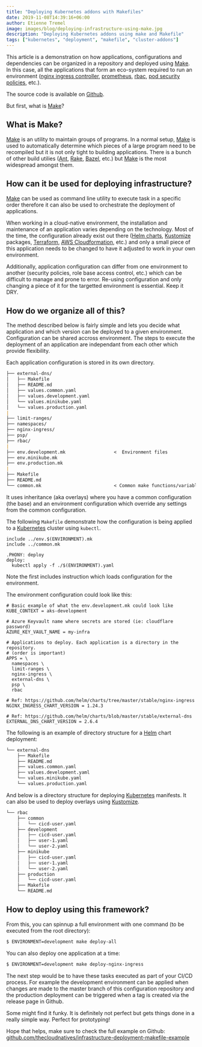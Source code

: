 ```yaml
---
title: "Deploying Kubernetes addons with Makefiles"
date: 2019-11-08T14:39:16+06:00
author: Etienne Tremel
image: images/blog/deploying-infrastructure-using-make.jpg
description: "Deploying Kubernetes addons using make and Makefile"
tags: ["kubernetes", "deployment", "makefile", "cluster-addons"]
---
```


This article is a demonstration on how applications, configurations and
dependencies can be organized in a repository and deployed using [Make][make].
In this case, all the applications that form an eco-system required to run an
environment ([nginx ingress controller][nginx-ingress],
[prometheus][prometheus], [rbac][rbac], [pod security policies][psp], etc.).

The source code is available on
[Github][deploying-kubernetes-addons-with-makefiles].

But first, what is [Make][make]?

## What is Make?

[Make][make] is an utility to maintain groups of programs. In a normal setup,
[Make][make] is used to automatically determine which pieces of a large program
need to be recompiled but it is not only tight to building applications. There
is a bunch of other build utilies ([Ant][ant], [Rake][rake], [Bazel][bazel],
etc.) but [Make][make] is the most widespread amongst them.

## How can it be used for deploying infrastructure?

[Make][make] can be used as command line utility to execute task in a specific
order therefore it can also be used to orchestrate the deployment of
applications.

When working in a cloud-native environment, the installation and maintenance of
an application varies depending on the technology. Most of the time, the
configuration already exist out there ([Helm charts][helm-charts],
[Kustomize][kustomize] packages, [Terraform][terraform], [AWS
Cloudformation][aws-cloudformation], etc.) and only a small piece of this
application needs to be changed to have it adjusted to work in your own
environment.

Additionally, application configuration can differ from one environment to
another (security policies, role base access control, etc.) which can be
difficult to manage and prone to error. Re-using configuration and only
changing a piece of it for the targetted environment is essential. Keep it DRY.

## How do we organize all of this?

The method described below is fairly simple and lets you decide what
application and which version can be deployed to a given environment.
Configuration can be shared accross environment. The steps to execute the
deployment of an application are independant from each other which provide
flexibility.

Each application configuration is stored in its own directory.

```md
├── external-dns/
│   ├── Makefile
│   ├── README.md
│   ├── values.common.yaml
│   ├── values.development.yaml
│   └── values.minikube.yaml
│   └── values.production.yaml
|
├── limit-ranges/
├── namespaces/
├── nginx-ingress/
├── psp/
├── rbac/
|
├── env.development.mk                  <  Environment files
├── env.minikube.mk
├── env.production.mk
|
├── Makefile
├── README.md
└── common.mk                           < Common make functions/variables
```

It uses inheritance (aka overlays) where you have a common configuration (the
base) and an environment configuration which override any settings from the
common configuration.

The following `Makefile` demonstrate how the configuration is being applied to
a [Kubernetes][kubernetes] cluster using `kubectl`.

```make
include ../env.$(ENVIRONMENT).mk
include ../common.mk

.PHONY: deploy
deploy:
  kubectl apply -f ./$(ENVIRONMENT).yaml
```

Note the first includes instruction which loads configuration for the
environment.

The environment configuration could look like this:
```make
# Basic example of what the env.development.mk could look like
KUBE_CONTEXT = aks-development

# Azure Keyvault name where secrets are stored (ie: cloudflare password)
AZURE_KEY_VAULT_NAME = my-infra

# Applications to deploy. Each application is a directory in the repository.
# (order is important)
APPS = \
  namespaces \
  limit-ranges \
  nginx-ingress \
  external-dns \
  psp \
  rbac

# Ref: https://github.com/helm/charts/tree/master/stable/nginx-ingress
NGINX_INGRESS_CHART_VERSION = 1.24.3

# Ref: https://github.com/helm/charts/blob/master/stable/external-dns
EXTERNAL_DNS_CHART_VERSION = 2.6.4
```

The following is an example of directory structure for a
[Helm][helm] chart deployment:
```md
└── external-dns
    ├── Makefile
    ├── README.md
    ├── values.common.yaml
    ├── values.development.yaml
    └── values.minikube.yaml
    └── values.production.yaml
```

And below is a directory structure for deploying [Kubernetes][kubernetes]
manifests. It can also be used to deploy overlays using [Kustomize][kustomize].
```md
└── rbac
    ├── common
    │   └── cicd-user.yaml
    ├── development
    │   ├── cicd-user.yaml
    │   ├── user-1.yaml
    │   └── user-2.yaml
    ├── minikube
    │   ├── cicd-user.yaml
    │   ├── user-1.yaml
    │   └── user-2.yaml
    ├── production
    │   └── cicd-user.yaml
    ├── Makefile
    └── README.md
```

## How to deploy using this framework?

From this, you can spinnup a full environment with one command (to be executed
from the root directory):
```bash
$ ENVIRONMENT=development make deploy-all
```

You can also deploy one application at a time:
```bash
$ ENVIRONMENT=development make deploy-nginx-ingress
```

The next step would be to have these tasks executed as part of your CI/CD
process. For example the development environment can be applied when changes
are made to the master branch of this configuration repository and the
production deployment can be triggered when a tag is created via the release
page in Github.

Some might find it funky. It is definitely not perfect but gets things done in
a really simple way. Perfect for prototyping!

Hope that helps, make sure to check the full example on Github:
[github.com/thecloudnatives/infrastructure-deployment-makefile-example][deploying-kubernetes-addons-with-makefiles]

[ant]: https://ant.apache.org
[aws-cloudformation]: https://aws.amazon.com/cloudformation/
[bazel]: https://bazel.build
[deploying-kubernetes-addons-with-makefiles]: https://github.com/thecloudnatives/infrastructure-deployment-makefile-example
[helm-charts]: https://github.com/helm/charts
[helm]: https://helm.sh
[kubernetes]: https://kubernetes.io
[kustomize]: https://github.com/kubernetes-sigs/kustomize
[make]: https://www.gnu.org/software/make/
[nginx-ingress]: https://github.com/kubernetes/ingress-nginx
[prometheus]: https://prometheus.io
[psp]: https://kubernetes.io/docs/concepts/policy/pod-security-policy/
[rake]: https://github.com/ruby/rake
[rbac]: https://kubernetes.io/docs/reference/access-authn-authz/rbac/
[terraform]: https://terraform.io
